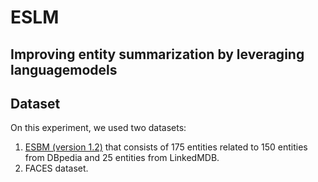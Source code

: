 # ESLM
##  Improving entity summarization by leveraging languagemodels

## Dataset

On this experiment, we used two datasets:
1. [ESBM (version 1.2)](https://github.com/nju-websoft/ESBM/tree/master/v1.2) that consists of 175 entities related to 150 entities from DBpedia and 25 entities from LinkedMDB.
2. FACES dataset.
